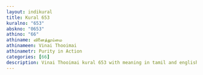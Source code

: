```yaml
---
layout: indikural
title: Kural 653
kuralno: "653"
abskno: "0653"
athino: "66"
athiname: வினைத்தூய்மை
athinameen: Vinai Thooimai
athinametr: Purity in Action
categories: [66]
description: Vinai Thooimai kural 653 with meaning in tamil and english 
---
```


